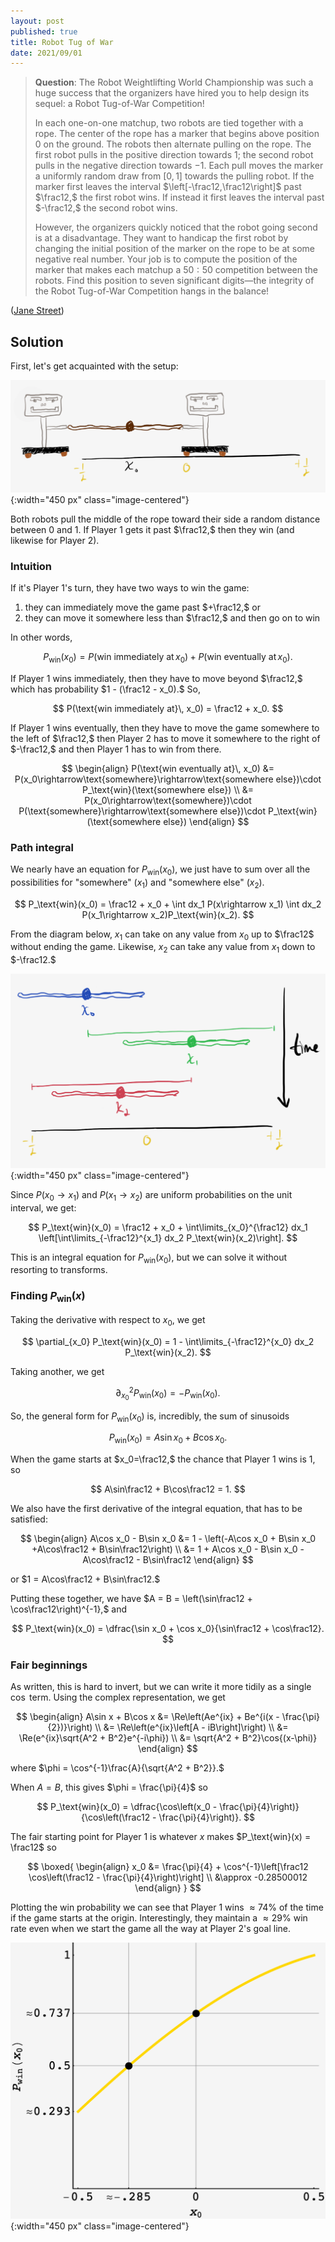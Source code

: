 ```yaml
---
layout: post
published: true
title: Robot Tug of War
date: 2021/09/01
---
```


>**Question**: The Robot Weightlifting World Championship was such a huge success that the organizers have hired you to help design its sequel: a Robot Tug-of-War Competition!
>
>In each one-on-one matchup, two robots are tied together with a rope. The center of the rope has a marker that begins above position 0 on the ground. The robots then alternate pulling on the rope. The first robot pulls in the positive direction towards 1; the second robot pulls in the negative direction towards $-1.$ Each pull moves the marker a uniformly random draw from $\left[0,1\right]$ towards the pulling robot. If the marker first leaves the interval $\left[-\frac12,\frac12\right]$ past $\frac12,$ the first robot wins. If instead it first leaves the interval past $-\frac12,$ the second robot wins.
>
>However, the organizers quickly noticed that the robot going second is at a disadvantage. They want to handicap the first robot by changing the initial position of the marker on the rope to be at some negative real number. Your job is to compute the position of the marker that makes each matchup a $50:50$ competition between the robots. Find this position to seven significant digits—the integrity of the Robot Tug-of-War Competition hangs in the balance!

<!--more-->

([Jane Street](https://www.janestreet.com/puzzles/robot-tug-of-war-index/))

## Solution

First, let's get acquainted with the setup:

![](/img/2021-08-28-tug-of-war-diagram.png){:width="450 px" class="image-centered"}

Both robots pull the middle of the rope toward their side a random distance between $0$ and $1.$ If Player 1 gets it past $\frac12,$ then they win (and likewise for Player 2). 

<!-- This means that each player has the potential to end the game in one turn (since $\frac12 - \left(-\frac12\right) = 1$).  -->

### Intuition

If it's Player 1's turn, they have two ways to win the game:

1. they can immediately move the game past $+\frac12,$ or
2. they can move it somewhere less than $\frac12,$ and then go on to win

In other words,

$$
P_\text{win}({x_0}) = P(\text{win immediately at}\, {x_{0}}) + P(\text{win eventually at}\, {x_{0}}).
$$

If Player 1 wins immediately, then they have to move beyond $\frac12,$ which has probability $1 - (\frac12 - x_0).$ So,

$$
P(\text{win immediately at}\, x_0) = \frac12 + x_0.
$$

If Player 1 wins eventually, then they have to move the game somewhere to the left of $\frac12,$ then Player 2 has to move it somewhere to the right of $-\frac12,$ and then Player 1 has to win from there. 

$$
\begin{align}
P(\text{win eventually at}\, x_0) &= P(x_0\rightarrow\text{somewhere}\rightarrow\text{somewhere else})\cdot P_\text{win}(\text{somewhere else}) \\
&= P(x_0\rightarrow\text{somewhere})\cdot P(\text{somewhere}\rightarrow\text{somewhere else})\cdot P_\text{win}(\text{somewhere else})
\end{align}
$$

### Path integral

We nearly have an equation for $P_\text{win}(x_0),$ we just have to sum over all the possibilities for $\text{"somewhere"}$ ($x_1$) and $\text{"somewhere else"}$ ($x_2$).

$$
P_\text{win}(x_0) = \frac12 + x_0 + \int dx_1 P(x\rightarrow x_1) \int dx_2 P(x_1\rightarrow x_2)P_\text{win}(x_2).
$$

From the diagram below, $x_1$ can take on any value from $x_0$ up to $\frac12$ without ending the game. Likewise, $x_2$ can take any value from $x_1$ down to $-\frac12.$ 

![](/img/2021-08-28-tug-of-war-integration-bounds.png){:width="450 px" class="image-centered"}

Since $P(x_0\rightarrow x_1)$ and $P(x_1\rightarrow x_2)$ are uniform probabilities on the unit interval, we get:

$$
P_\text{win}(x_0) = \frac12 + x_0 + \int\limits_{x_0}^{\frac12} dx_1 \left[\int\limits_{-\frac12}^{x_1} dx_2 P_\text{win}(x_2)\right].
$$

This is an integral equation for $P_\text{win}(x_0),$ but we can solve it without resorting to transforms.

### Finding $P_\text{win}(x)$

Taking the derivative with respect to $x_0,$ we get

$$
\partial_{x_0} P_\text{win}(x_0) = 1 - \int\limits_{-\frac12}^{x_0} dx_2 P_\text{win}(x_2).
$$

Taking another, we get

$$
\partial_{x_0}^2 P_\text{win}(x_0) = - P_\text{win}(x_0).
$$

So, the general form for $P_\text{win}(x_0)$ is, incredibly, the sum of sinusoids

$$
P_\text{win}(x_0) = A\sin x_0 + B\cos x_0.
$$

When the game starts at $x_0=\frac12,$ the chance that Player 1 wins is $1,$ so 

$$
A\sin\frac12 + B\cos\frac12 = 1.
$$

We also have the first derivative of the integral equation, that has to be satisfied:

$$
\begin{align}
A\cos x_0 - B\sin x_0 &= 1 - \left(-A\cos x_0 + B\sin x_0 +A\cos\frac12 + B\sin\frac12\right) \\
&= 1 + A\cos x_0 - B\sin x_0 - A\cos\frac12 - B\sin\frac12
\end{align}
$$

or $1 = A\cos\frac12 + B\sin\frac12.$

Putting these together, we have $A = B = \left(\sin\frac12 + \cos\frac12\right)^{-1},$ and

$$
P_\text{win}(x_0) = \dfrac{\sin x_0 + \cos x_0}{\sin\frac12 + \cos\frac12}.
$$

### Fair beginnings

As written, this is hard to invert, but we can write it more tidily as a single $\cos$ term. Using the complex representation, we get

$$
\begin{align}
A\sin x + B\cos x &= \Re\left(Ae^{ix} + Be^{i(x - \frac{\pi}{2})}\right) \\ 
&= \Re\left(e^{ix}\left[A - iB\right]\right) \\
&= \Re(e^{ix}\sqrt{A^2 + B^2}e^{-i\phi}) \\
&= \sqrt{A^2 + B^2}\cos{(x-\phi)}
\end{align}
$$

where $\phi = \cos^{-1}\frac{A}{\sqrt{A^2 + B^2}}.$

When $A=B,$ this gives $\phi = \frac{\pi}{4}$ so

$$
P_\text{win}(x_0) = \dfrac{\cos\left(x_0 - \frac{\pi}{4}\right)}{\cos\left(\frac12 - \frac{\pi}{4}\right)}.
$$

The fair starting point for Player 1 is whatever $x$ makes $P_\text{win}(x) = \frac12$ so

$$
\boxed{
\begin{align}
x_0 &= \frac{\pi}{4} + \cos^{-1}\left[\frac12 \cos\left(\frac12 - \frac{\pi}{4}\right)\right] \\
&\approx -0.28500012
\end{align}
}
$$

Plotting the win probability we can see that Player 1 wins $\approx 74\%$ of the time if the game starts at the origin. Interestingly, they maintain a $\approx 29\%$ win rate even when we start the game all the way at Player 2's goal line.

![](/img/2021-08-28-js-tug-of-war.png){:width="450 px" class="image-centered"}

<br>
